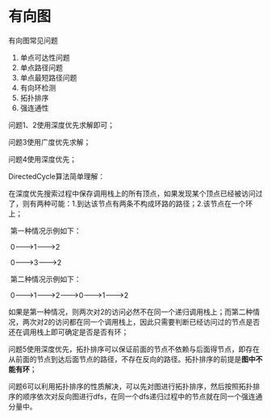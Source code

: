 # 有向图

有向图常见问题

1. 单点可达性问题
2. 单点路径问题
3. 单点最短路径问题
4. 有向环检测
5. 拓扑排序
6. 强连通性

问题1、2使用深度优先求解即可；

问题3使用广度优先求解；

问题4使用深度优先；

DirectedCycle算法简单理解：

​	在深度优先搜索过程中保存调用栈上的所有顶点，如果发现某个顶点已经被访问过了，则有两种可能：1.到达该节点有两条不构成环路的路径；2.该节点在一个环上；

​	第一种情况示例如下：

​	0--->1--->2

​	0--->3--->2

​	第二种情况示例如下：

​	0--->1--->2--->0--->1--->2

​	如果是第一种情况，则两次对2的访问必然不在同一个递归调用栈上；而第二种情况，两次对2的访问都在同一个调用栈上，因此只需要判断已经访问过的节点是否还在调用栈上即可确定是否是否有环；

问题5使用深度优先，拓扑排序可以保证前面的节点不依赖与后面得节点，即存在从前面的节点到达后面节点的路径，不存在反向的路径。拓扑排序的前提是**图中不能有环**；

问题6可以利用拓扑排序的性质解决，可以先对图进行拓扑排序，然后按照拓扑排序的顺序依次对反向图进行dfs，在同一个dfs递归过程中的节点就在同一个强连通分量中。

